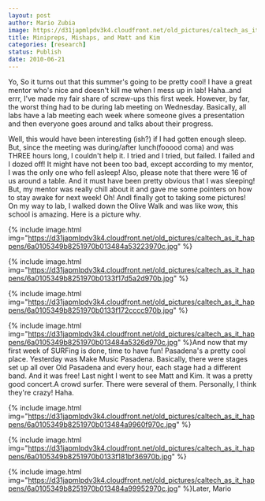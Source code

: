```yaml
---
layout: post
author: Mario Zubia
image: https://d31japmlpdv3k4.cloudfront.net/old_pictures/caltech_as_it_happens/6a0105349b8251970b0134849ac8cb970c.jpg
title: Minipreps, Mishaps, and Matt and Kim
categories: [research]
status: Publish
date: 2010-06-21
---
```



Yo,
So it turns out that this summer's going to be pretty cool! I have a great mentor who's nice and doesn't kill me when I mess up in lab! Haha..and errr, I've made my fair share of screw-ups this first week. However, by far, the worst thing had to be during lab meeting on Wednesday. Basically, all labs have a lab meeting each week where someone gives a presentation and then everyone goes around and talks about their progress.

Well, this would have been interesting (ish?) if I had gotten enough sleep. But, since the meeting was during/after lunch(fooood coma) and was THREE hours long, I couldn't help it. I tried and I tried, but failed. I failed and I dozed off! It might have not been too bad, except according to my mentor, I was the only one who fell asleep! Also, please note that there were 16 of us around a table. And it must have been pretty obvious that I was sleeping! But, my mentor was really chill about it and gave me some pointers on how to stay awake for next week!
Oh! AndI finally got to taking some pictures!
On my way to lab, I walked down the Olive Walk and was like wow, this school is amazing. Here is a picture why.


{% include image.html img="https://d31japmlpdv3k4.cloudfront.net/old_pictures/caltech_as_it_happens/6a0105349b8251970b013484a53223970c.jpg" %}

{% include image.html img="https://d31japmlpdv3k4.cloudfront.net/old_pictures/caltech_as_it_happens/6a0105349b8251970b0133f17d5a2d970b.jpg" %}

{% include image.html img="https://d31japmlpdv3k4.cloudfront.net/old_pictures/caltech_as_it_happens/6a0105349b8251970b0133f172cccc970b.jpg" %}

{% include image.html img="https://d31japmlpdv3k4.cloudfront.net/old_pictures/caltech_as_it_happens/6a0105349b8251970b013484a5326d970c.jpg" %}And now that my first week of SURFing is done, time to have fun! Pasadena's a pretty cool place. Yesterday was Make Music Pasadena. Basically, there were stages set up all over Old Pasadena and every hour, each stage had a different band. And it was free! Last night I went to see Matt and Kim. It was a pretty good concert.A crowd surfer. There were several of them. Personally, I think they're crazy! Haha.


{% include image.html img="https://d31japmlpdv3k4.cloudfront.net/old_pictures/caltech_as_it_happens/6a0105349b8251970b013484a9960f970c.jpg" %}

{% include image.html img="https://d31japmlpdv3k4.cloudfront.net/old_pictures/caltech_as_it_happens/6a0105349b8251970b0133f181bf36970b.jpg" %}

{% include image.html img="https://d31japmlpdv3k4.cloudfront.net/old_pictures/caltech_as_it_happens/6a0105349b8251970b013484a99952970c.jpg" %}Later,
Mario

